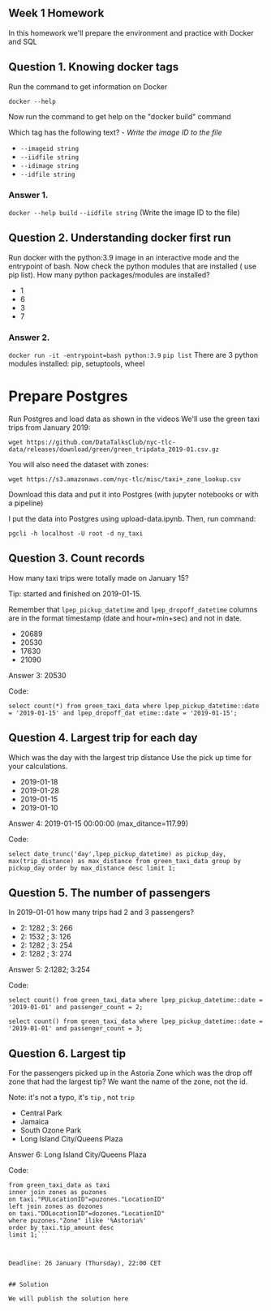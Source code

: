 ## Week 1 Homework

In this homework we'll prepare the environment 
and practice with Docker and SQL


## Question 1. Knowing docker tags

Run the command to get information on Docker 

```docker --help```

Now run the command to get help on the "docker build" command

Which tag has the following text? - *Write the image ID to the file* 

- `--imageid string`
- `--iidfile string`
- `--idimage string`
- `--idfile string`

### Answer 1. 
```docker --help build```
 `--iidfile string` (Write the image ID to the file)
 
 
## Question 2. Understanding docker first run 

Run docker with the python:3.9 image in an interactive mode and the entrypoint of bash.
Now check the python modules that are installed ( use pip list). 
How many python packages/modules are installed?

- 1
- 6
- 3
- 7

### Answer 2.
```docker run -it -entrypoint=bash python:3.9```
```pip list```
There are 3 python modules installed: pip, setuptools, wheel


# Prepare Postgres

Run Postgres and load data as shown in the videos
We'll use the green taxi trips from January 2019:

```wget https://github.com/DataTalksClub/nyc-tlc-data/releases/download/green/green_tripdata_2019-01.csv.gz```

You will also need the dataset with zones:

```wget https://s3.amazonaws.com/nyc-tlc/misc/taxi+_zone_lookup.csv```

Download this data and put it into Postgres (with jupyter notebooks or with a pipeline)

I put the data into Postgres using upload-data.ipynb. Then, run command:

```pgcli -h localhost -U root -d ny_taxi```



## Question 3. Count records 

How many taxi trips were totally made on January 15?

Tip: started and finished on 2019-01-15. 

Remember that `lpep_pickup_datetime` and `lpep_dropoff_datetime` columns are in the format timestamp (date and hour+min+sec) and not in date.

- 20689
- 20530
- 17630
- 21090

Answer 3: 20530

Code: 

```select count(*) from green_taxi_data where lpep_pickup_datetime::date = '2019-01-15' and lpep_dropoff_dat etime::date = '2019-01-15';```

## Question 4. Largest trip for each day

Which was the day with the largest trip distance
Use the pick up time for your calculations.

- 2019-01-18
- 2019-01-28
- 2019-01-15
- 2019-01-10

Answer 4: 2019-01-15 00:00:00 (max_ditance=117.99)

Code: 

```select date_trunc('day',lpep_pickup_datetime) as pickup_day, max(trip_distance) as max_distance from green_taxi_data group by pickup_day order by max_distance desc limit 1;```

## Question 5. The number of passengers

In 2019-01-01 how many trips had 2 and 3 passengers?
 
- 2: 1282 ; 3: 266
- 2: 1532 ; 3: 126
- 2: 1282 ; 3: 254
- 2: 1282 ; 3: 274

Answer 5: 2:1282; 3:254

Code: 

```select count() from green_taxi_data where lpep_pickup_datetime::date = '2019-01-01' and passenger_count = 2;``` 

```select count() from green_taxi_data where lpep_pickup_datetime::date = '2019-01-01' and passenger_count = 3;```


## Question 6. Largest tip

For the passengers picked up in the Astoria Zone which was the drop off zone that had the largest tip?
We want the name of the zone, not the id.

Note: it's not a typo, it's `tip` , not `trip`

- Central Park
- Jamaica
- South Ozone Park
- Long Island City/Queens Plaza

Answer 6: Long Island City/Queens Plaza

Code: 

```select dozones."Zone" as result 
from green_taxi_data as taxi 
inner join zones as puzones
on taxi."PULocationID"=puzones."LocationID"
left join zones as dozones
on taxi."DOLocationID"=dozones."LocationID"
where puzones."Zone" ilike '%Astoria%'
order by taxi.tip_amount desc
limit 1;```



Deadline: 26 January (Thursday), 22:00 CET


## Solution

We will publish the solution here
